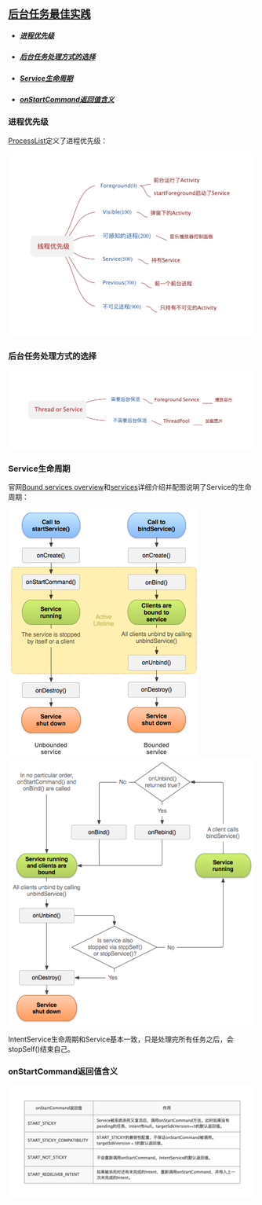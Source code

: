
## [后台任务最佳实践](https://developer.android.com/training/best-background)

* ##### [进程优先级](#1)

* ##### [后台任务处理方式的选择](#2)

* ##### [Service生命周期](#3)

* ##### [onStartCommand返回值含义](#4)

<h3 id="1">进程优先级</h3>

[ProcessList](https://android.googlesource.com/platform/frameworks/base/+/master/services/core/java/com/android/server/am/ProcessList.java)定义了进程优先级：

<img src="../../assets/images/course/process_priority.png" width="600">

<h3 id="2">后台任务处理方式的选择</h3>

<img src="../../assets/images/course/background_guide.png?v=1" width="660">

<h3 id="3">Service生命周期</h3>

官网[Bound services overview](https://developer.android.com/guide/components/bound-services.html)和[services](https://developer.android.com/guide/components/services)详细介绍并配图说明了Service的生命周期：

<img src="../../assets/images/course/service_lifecycle.png">

<img src="../../assets/images/course/service_binding_tree_lifecycle.png">

IntentService生命周期和Service基本一致，只是处理完所有任务之后，会stopSelf()结束自己。

<h3 id="4">onStartCommand返回值含义</h3>

<img src="../../assets/images/course/onstart_command.png" width="800">
